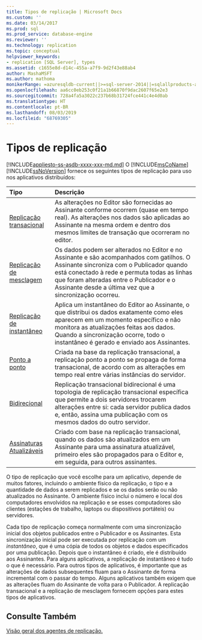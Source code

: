 ```yaml
---
title: Tipos de replicação | Microsoft Docs
ms.custom: ''
ms.date: 03/14/2017
ms.prod: sql
ms.prod_service: database-engine
ms.reviewer: ''
ms.technology: replication
ms.topic: conceptual
helpviewer_keywords:
- replication [SQL Server], types
ms.assetid: c1655e8d-d14c-455a-a7f9-9d2f43e88ab4
author: MashaMSFT
ms.author: mathoma
monikerRange: =azuresqldb-current||>=sql-server-2014||=sqlallproducts-allversions
ms.openlocfilehash: aa6cc0eb253c0f21a1b66870f9dac2607f65e2e3
ms.sourcegitcommit: 728a4fa5a3022c237b68b31724fce441c4e4d0ab
ms.translationtype: HT
ms.contentlocale: pt-BR
ms.lasthandoff: 08/03/2019
ms.locfileid: "68769305"
---
```

# <a name="types-of-replication"></a>Tipos de replicação
[!INCLUDE[appliesto-ss-asdb-xxxx-xxx-md.md](../../includes/appliesto-ss-asdb-xxxx-xxx-md.md)]
  O [!INCLUDE[msCoName](../../includes/msconame-md.md)][!INCLUDE[ssNoVersion](../../includes/ssnoversion-md.md)] fornece os seguintes tipos de replicação para uso nos aplicativos distribuídos:  

| **Tipo** | **Descrição** |
|:-------- | :-------------- |
| [Replicação transacional](transactional/transactional-replication.md)| As alterações no Editor são fornecidas ao Assinante conforme ocorrem (quase em tempo real). As alterações nos dados são aplicadas ao Assinante na mesma ordem e dentro dos mesmos limites de transação que ocorreram no editor. | 
| [Replicação de mesclagem](merge/merge-replication.md) | Os dados podem ser alterados no Editor e no Assinante e são acompanhados com gatilhos. O Assinante sincroniza com o Publicador quando está conectado à rede e permuta todas as linhas que foram alteradas entre o Publicador e o Assinante desde a última vez que a sincronização ocorreu. | 
| [Replicação de instantâneo](snapshot-replication.md) | Aplica um instantâneo do Editor ao Assinante, o que distribui os dados exatamente como eles aparecem em um momento específico e não monitora as atualizações feitas aos dados. Quando a sincronização ocorre, todo o instantâneo é gerado e enviado aos Assinantes.| 
| [Ponto a ponto](transactional/peer-to-peer-transactional-replication.md) | Criada na base da replicação transacional, a replicação ponto a ponto se propaga de forma transacional, de acordo com as alterações em tempo real entre várias instâncias do servidor. | 
| [Bidirecional](transactional/bidirectional-transactional-replication.md)| Replicação transacional bidirecional é uma topologia de replicação transacional específica que permite a dois servidores trocarem alterações entre si: cada servidor publica dados e, então, assina uma publicação com os mesmos dados do outro servidor. | 
| [Assinaturas Atualizáveis](transactional/updatable-subscriptions-for-transactional-replication.md) | Criado com base na replicação transacional, quando os dados são atualizados em um Assinante para uma assinatura atualizável, primeiro eles são propagados para o Editor e, em seguida, para outros assinantes. | 
  
 
O tipo de replicação que você escolhe para um aplicativo, depende de muitos fatores, incluindo o ambiente físico da replicação, o tipo e a quantidade de dados a serem replicados e se os dados serão ou não atualizados no Assinante. O ambiente físico inclui o número e local dos computadores envolvidos na replicação e se esses computadores são clientes (estações de trabalho, laptops ou dispositivos portáteis) ou servidores.  
  
Cada tipo de replicação começa normalmente com uma sincronização inicial dos objetos publicados entre o Publicador e os Assinantes. Esta sincronização inicial pode ser executada por replicação com um *instantâneo*, que é uma cópia de todos os objetos e dados especificados por uma publicação. Depois que o instantâneo é criado, ele é distribuído aos Assinantes. Para alguns aplicativos, a replicação de instantâneo é tudo o que é necessário. Para outros tipos de aplicativos, é importante que as alterações de dados subsequentes fluam para o Assinante de forma incremental com o passar do tempo. Alguns aplicativos também exigem que as alterações fluam do Assinante de volta para o Publicador. A replicação transacional e a replicação de mesclagem fornecem opções para estes tipos de aplicativos.  
  
 
## <a name="see-also"></a>Consulte Também  
 [Visão geral dos agentes de replicação.](../../relational-databases/replication/agents/replication-agents-overview.md)
  
  
